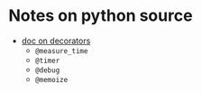 # Notes on python source

* [doc on decorators]([Title](https://medium.com/%2540ayush-thakur02/python-decorators-that-can-reduce-your-code-by-half-b19f673bc7d8))
    * `@measure_time`
    * `@timer`
    * `@debug`
    * `@memoize`